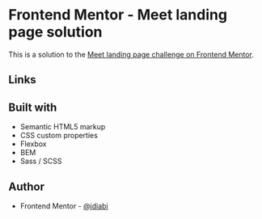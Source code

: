# Frontend Mentor - Meet landing page solution

This is a solution to the [Meet landing page challenge on Frontend Mentor](https://www.frontendmentor.io/challenges/meet-landing-page-rbTDS6OUR).

## Links

## Built with

- Semantic HTML5 markup
- CSS custom properties
- Flexbox
- BEM
- Sass / SCSS

## Author

- Frontend Mentor - [@jdiabi](https://www.frontendmentor.io/profile/jdiabi)